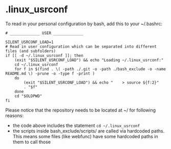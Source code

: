 # .linux_usrconf
To read in your personal configuration by bash, add this to your ~/.bashrc:
```shell
# _____________ USER _____________

SILENT_USRCONF_LOAD=1
# Read in user configuration which can be separated into different files (and subfolders)
if [[ -d ~/.linux_usrconf ]]; then
    (exit "$SILENT_USRCONF_LOAD") && echo "Loading ~/.linux_usrconf:"
    cd ~/.linux_usrconf
    for f in $(find . \( -path ./.git -o -path ./bash_exclude -o -name README.md \) -prune -o -type f -print )
    do
        (exit "$SILENT_USRCONF_LOAD") && echo "    > source ${f:2}"
        . "$f"
    done
    cd "$OLDPWD"
fi
```
Please notice that the repository needs to be located at ~/ for following reasons:
* the code above includes the statement `cd ~/.linux_usrconf`
* the scripts inside bash_exclude/scripts/ are called via hardcoded paths. This means some files (like webfunc) have some hardcoded paths in them to call those
